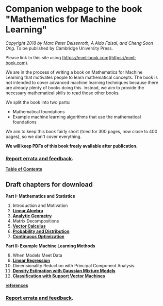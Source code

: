 # Companion webpage to the book "Mathematics for Machine Learning"

*Copyright 2018 by Marc Peter Deisenroth, A Aldo Faisal,
and Cheng Soon Ong.* To be published by Cambridge University Press.

Please link to this site using [https://mml-book.com](https://mml-book.com).

We are in the process of writing a book on Mathematics for Machine Learning that motivates people to learn mathematical concepts. The book is not intended to cover advanced machine learning techniques because there are already plenty of books doing this. Instead, we aim to provide the necessary mathematical skills to read those other books.

We split the book into two parts:

* Mathematical foundations
* Example machine learning algorithms that use the mathematical foundations

We aim to keep this book fairly short (tried for 300 pages, now close to 400 pages),
so we don't cover everything.

**We will keep PDFs of this book freely available after publication.**

### [Report errata and feedback](https://github.com/mml-book/mml-book.github.io/issues).

[**Table of Contents**](book/toc.pdf)

##  Draft chapters for download

**Part I: Mathematics and Statistics**  

1. Introduction and Motivation
2. [**Linear Algebra**](book/chapter02.pdf)
3. [**Analytic Geometry**](book/chapter03.pdf)
4. Matrix Decompositions
5. [**Vector Calculus**](book/chapter05.pdf)
6. [**Probability and Distribution**](book/chapter06.pdf)
7. [**Continuous Optimization**](book/chapter07.pdf)

**Part II: Example Machine Learning Methods**  

8. When Models Meet Data
9. [**Linear Regression**](book/chapter09.pdf)
10. Dimensionality Reduction with Principal Component Analysis
11. [**Density Estimation with Gaussian Mixture Models**](book/chapter11.pdf)
12. [**Classification with Support Vector Machines**](book/chapter12.pdf)

[**references**](book/references.pdf)

### [Report errata and feedback](https://github.com/mml-book/mml-book.github.io/issues).
